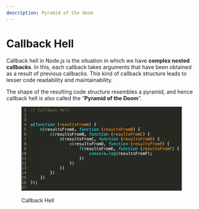 ```yaml
---
description: Pyramid of the doom
---
```


# Callback Hell

Callback hell in Node.js is the situation in which we have **complex nested callbacks**. In this, each callback takes arguments that have been obtained as a result of previous callbacks. This kind of callback structure leads to lesser code readability and maintainability.

The shape of the resulting code structure resembles a pyramid, and hence callback hell is also called the “**Pyramid of the Doom**”.



<figure><img src="../.gitbook/assets/Callback Hell.png" alt=""><figcaption><p>Callback Hell</p></figcaption></figure>
